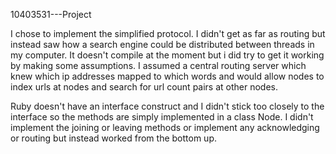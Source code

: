 10403531---Project

I chose to implement the simplified protocol. I didn't get as far as routing
but instead saw how a search engine could be distributed between threads in my
computer. It doesn't compile at the moment but i did try to get it working by 
making some assumptions.  I assumed a central routing server which knew which
ip addresses mapped to which words and would allow nodes to index urls at nodes 
and search for url count pairs at other nodes. 

Ruby doesn't have an interface construct and I didn't stick too closely
to the interface so the methods are simply implemented in a class Node. 
I didn't implement the joining or leaving methods or implement any
acknowledging or routing but instead worked from the bottom up. 
